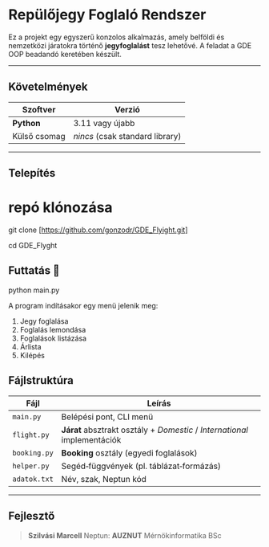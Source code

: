 # Repülőjegy Foglaló Rendszer

Ez a projekt egy egyszerű konzolos alkalmazás, amely belföldi és nemzetközi járatokra történő **jegyfoglalást** tesz lehetővé. A feladat a GDE OOP beadandó keretében készült.

---

## Követelmények

| Szoftver     | Verzió                          |
| ------------ | ------------------------------- |
| **Python**   | 3.11 vagy újabb                 |
| Külső csomag | *nincs* (csak standard library) |

---

## Telepítés 

# repó klónozása
git clone [https://github.com/gonzodr/GDE_Flyight.git]

cd GDE_Flyght

## Fut­tatás 🚀

python main.py


A program indításakor egy menü jelenik meg:

1) Jegy foglalása
2) Foglalás lemondása
3) Foglalások listázása
4) Árlista
5) Kilépés


## Fájlstruktúra

| Fájl         | Leírás                                                                    |
| ------------ | ------------------------------------------------------------------------- |
| `main.py`    | Belépési pont, CLI menü                                                   |
| `flight.py`  | **Járat** absztrakt osztály + *Domestic* / *International* implementációk |
| `booking.py` | **Booking** osztály (egyedi foglalások)                                   |
| `helper.py`  | Segéd‑függvények (pl. táblázat‑formázás)                                  |
| `adatok.txt` | Név, szak, Neptun kód                                                     |

---

## Fejlesztő

> **Szilvási Marcell**
> Neptun: **AUZNUT**
> Mérnökinformatika BSc

